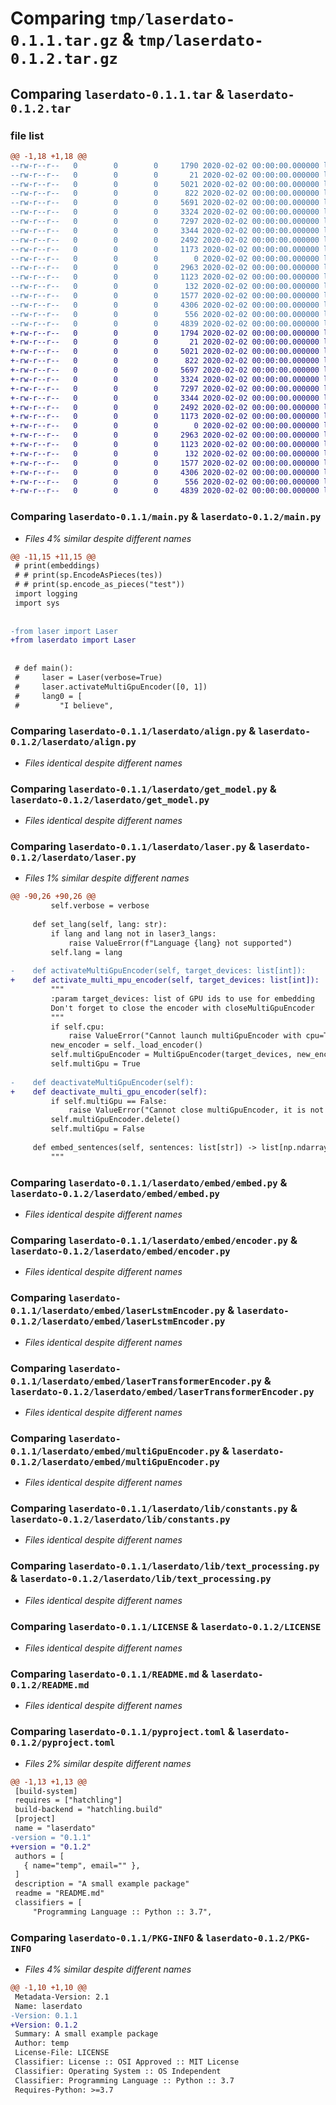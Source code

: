 # Comparing `tmp/laserdato-0.1.1.tar.gz` & `tmp/laserdato-0.1.2.tar.gz`

## Comparing `laserdato-0.1.1.tar` & `laserdato-0.1.2.tar`

### file list

```diff
@@ -1,18 +1,18 @@
--rw-r--r--   0        0        0     1790 2020-02-02 00:00:00.000000 laserdato-0.1.1/main.py
--rw-r--r--   0        0        0       21 2020-02-02 00:00:00.000000 laserdato-0.1.1/laserdato/__init__.py
--rw-r--r--   0        0        0     5021 2020-02-02 00:00:00.000000 laserdato-0.1.1/laserdato/align.py
--rw-r--r--   0        0        0      822 2020-02-02 00:00:00.000000 laserdato-0.1.1/laserdato/get_model.py
--rw-r--r--   0        0        0     5691 2020-02-02 00:00:00.000000 laserdato-0.1.1/laserdato/laser.py
--rw-r--r--   0        0        0     3324 2020-02-02 00:00:00.000000 laserdato-0.1.1/laserdato/embed/embed.py
--rw-r--r--   0        0        0     7297 2020-02-02 00:00:00.000000 laserdato-0.1.1/laserdato/embed/encoder.py
--rw-r--r--   0        0        0     3344 2020-02-02 00:00:00.000000 laserdato-0.1.1/laserdato/embed/laserLstmEncoder.py
--rw-r--r--   0        0        0     2492 2020-02-02 00:00:00.000000 laserdato-0.1.1/laserdato/embed/laserTransformerEncoder.py
--rw-r--r--   0        0        0     1173 2020-02-02 00:00:00.000000 laserdato-0.1.1/laserdato/embed/multiGpuEncoder.py
--rw-r--r--   0        0        0        0 2020-02-02 00:00:00.000000 laserdato-0.1.1/laserdato/lib/__init__.py
--rw-r--r--   0        0        0     2963 2020-02-02 00:00:00.000000 laserdato-0.1.1/laserdato/lib/constants.py
--rw-r--r--   0        0        0     1123 2020-02-02 00:00:00.000000 laserdato-0.1.1/laserdato/lib/text_processing.py
--rw-r--r--   0        0        0      132 2020-02-02 00:00:00.000000 laserdato-0.1.1/settings.json/settings.json
--rw-r--r--   0        0        0     1577 2020-02-02 00:00:00.000000 laserdato-0.1.1/LICENSE
--rw-r--r--   0        0        0     4306 2020-02-02 00:00:00.000000 laserdato-0.1.1/README.md
--rw-r--r--   0        0        0      556 2020-02-02 00:00:00.000000 laserdato-0.1.1/pyproject.toml
--rw-r--r--   0        0        0     4839 2020-02-02 00:00:00.000000 laserdato-0.1.1/PKG-INFO
+-rw-r--r--   0        0        0     1794 2020-02-02 00:00:00.000000 laserdato-0.1.2/main.py
+-rw-r--r--   0        0        0       21 2020-02-02 00:00:00.000000 laserdato-0.1.2/laserdato/__init__.py
+-rw-r--r--   0        0        0     5021 2020-02-02 00:00:00.000000 laserdato-0.1.2/laserdato/align.py
+-rw-r--r--   0        0        0      822 2020-02-02 00:00:00.000000 laserdato-0.1.2/laserdato/get_model.py
+-rw-r--r--   0        0        0     5697 2020-02-02 00:00:00.000000 laserdato-0.1.2/laserdato/laser.py
+-rw-r--r--   0        0        0     3324 2020-02-02 00:00:00.000000 laserdato-0.1.2/laserdato/embed/embed.py
+-rw-r--r--   0        0        0     7297 2020-02-02 00:00:00.000000 laserdato-0.1.2/laserdato/embed/encoder.py
+-rw-r--r--   0        0        0     3344 2020-02-02 00:00:00.000000 laserdato-0.1.2/laserdato/embed/laserLstmEncoder.py
+-rw-r--r--   0        0        0     2492 2020-02-02 00:00:00.000000 laserdato-0.1.2/laserdato/embed/laserTransformerEncoder.py
+-rw-r--r--   0        0        0     1173 2020-02-02 00:00:00.000000 laserdato-0.1.2/laserdato/embed/multiGpuEncoder.py
+-rw-r--r--   0        0        0        0 2020-02-02 00:00:00.000000 laserdato-0.1.2/laserdato/lib/__init__.py
+-rw-r--r--   0        0        0     2963 2020-02-02 00:00:00.000000 laserdato-0.1.2/laserdato/lib/constants.py
+-rw-r--r--   0        0        0     1123 2020-02-02 00:00:00.000000 laserdato-0.1.2/laserdato/lib/text_processing.py
+-rw-r--r--   0        0        0      132 2020-02-02 00:00:00.000000 laserdato-0.1.2/settings.json/settings.json
+-rw-r--r--   0        0        0     1577 2020-02-02 00:00:00.000000 laserdato-0.1.2/LICENSE
+-rw-r--r--   0        0        0     4306 2020-02-02 00:00:00.000000 laserdato-0.1.2/README.md
+-rw-r--r--   0        0        0      556 2020-02-02 00:00:00.000000 laserdato-0.1.2/pyproject.toml
+-rw-r--r--   0        0        0     4839 2020-02-02 00:00:00.000000 laserdato-0.1.2/PKG-INFO
```

### Comparing `laserdato-0.1.1/main.py` & `laserdato-0.1.2/main.py`

 * *Files 4% similar despite different names*

```diff
@@ -11,15 +11,15 @@
 # print(embeddings)
 # # print(sp.EncodeAsPieces(tes))
 # # print(sp.encode_as_pieces("test"))
 import logging
 import sys
 
 
-from laser import Laser
+from laserdato import Laser
 
 
 # def main():
 #     laser = Laser(verbose=True)
 #     laser.activateMultiGpuEncoder([0, 1])
 #     lang0 = [
 #         "I believe",
```

### Comparing `laserdato-0.1.1/laserdato/align.py` & `laserdato-0.1.2/laserdato/align.py`

 * *Files identical despite different names*

### Comparing `laserdato-0.1.1/laserdato/get_model.py` & `laserdato-0.1.2/laserdato/get_model.py`

 * *Files identical despite different names*

### Comparing `laserdato-0.1.1/laserdato/laser.py` & `laserdato-0.1.2/laserdato/laser.py`

 * *Files 1% similar despite different names*

```diff
@@ -90,26 +90,26 @@
         self.verbose = verbose
 
     def set_lang(self, lang: str):
         if lang and lang not in laser3_langs:
             raise ValueError(f"Language {lang} not supported")
         self.lang = lang
 
-    def activateMultiGpuEncoder(self, target_devices: list[int]):
+    def activate_multi_mpu_encoder(self, target_devices: list[int]):
         """
         :param target_devices: list of GPU ids to use for embedding
         Don't forget to close the encoder with closeMultiGpuEncoder
         """
         if self.cpu:
             raise ValueError("Cannot launch multiGpuEncoder with cpu=True")
         new_encoder = self._load_encoder()
         self.multiGpuEncoder = MultiGpuEncoder(target_devices, new_encoder)
         self.multiGpu = True
 
-    def deactivateMultiGpuEncoder(self):
+    def deactivate_multi_gpu_encoder(self):
         if self.multiGpu == False:
             raise ValueError("Cannot close multiGpuEncoder, it is not open")
         self.multiGpuEncoder.delete()
         self.multiGpu = False
 
     def embed_sentences(self, sentences: list[str]) -> list[np.ndarray]:
         """
```

### Comparing `laserdato-0.1.1/laserdato/embed/embed.py` & `laserdato-0.1.2/laserdato/embed/embed.py`

 * *Files identical despite different names*

### Comparing `laserdato-0.1.1/laserdato/embed/encoder.py` & `laserdato-0.1.2/laserdato/embed/encoder.py`

 * *Files identical despite different names*

### Comparing `laserdato-0.1.1/laserdato/embed/laserLstmEncoder.py` & `laserdato-0.1.2/laserdato/embed/laserLstmEncoder.py`

 * *Files identical despite different names*

### Comparing `laserdato-0.1.1/laserdato/embed/laserTransformerEncoder.py` & `laserdato-0.1.2/laserdato/embed/laserTransformerEncoder.py`

 * *Files identical despite different names*

### Comparing `laserdato-0.1.1/laserdato/embed/multiGpuEncoder.py` & `laserdato-0.1.2/laserdato/embed/multiGpuEncoder.py`

 * *Files identical despite different names*

### Comparing `laserdato-0.1.1/laserdato/lib/constants.py` & `laserdato-0.1.2/laserdato/lib/constants.py`

 * *Files identical despite different names*

### Comparing `laserdato-0.1.1/laserdato/lib/text_processing.py` & `laserdato-0.1.2/laserdato/lib/text_processing.py`

 * *Files identical despite different names*

### Comparing `laserdato-0.1.1/LICENSE` & `laserdato-0.1.2/LICENSE`

 * *Files identical despite different names*

### Comparing `laserdato-0.1.1/README.md` & `laserdato-0.1.2/README.md`

 * *Files identical despite different names*

### Comparing `laserdato-0.1.1/pyproject.toml` & `laserdato-0.1.2/pyproject.toml`

 * *Files 2% similar despite different names*

```diff
@@ -1,13 +1,13 @@
 [build-system]
 requires = ["hatchling"]
 build-backend = "hatchling.build"
 [project]
 name = "laserdato"
-version = "0.1.1"
+version = "0.1.2"
 authors = [
   { name="temp", email="" },
 ]
 description = "A small example package"
 readme = "README.md"
 classifiers = [
     "Programming Language :: Python :: 3.7",
```

### Comparing `laserdato-0.1.1/PKG-INFO` & `laserdato-0.1.2/PKG-INFO`

 * *Files 4% similar despite different names*

```diff
@@ -1,10 +1,10 @@
 Metadata-Version: 2.1
 Name: laserdato
-Version: 0.1.1
+Version: 0.1.2
 Summary: A small example package
 Author: temp
 License-File: LICENSE
 Classifier: License :: OSI Approved :: MIT License
 Classifier: Operating System :: OS Independent
 Classifier: Programming Language :: Python :: 3.7
 Requires-Python: >=3.7
```

